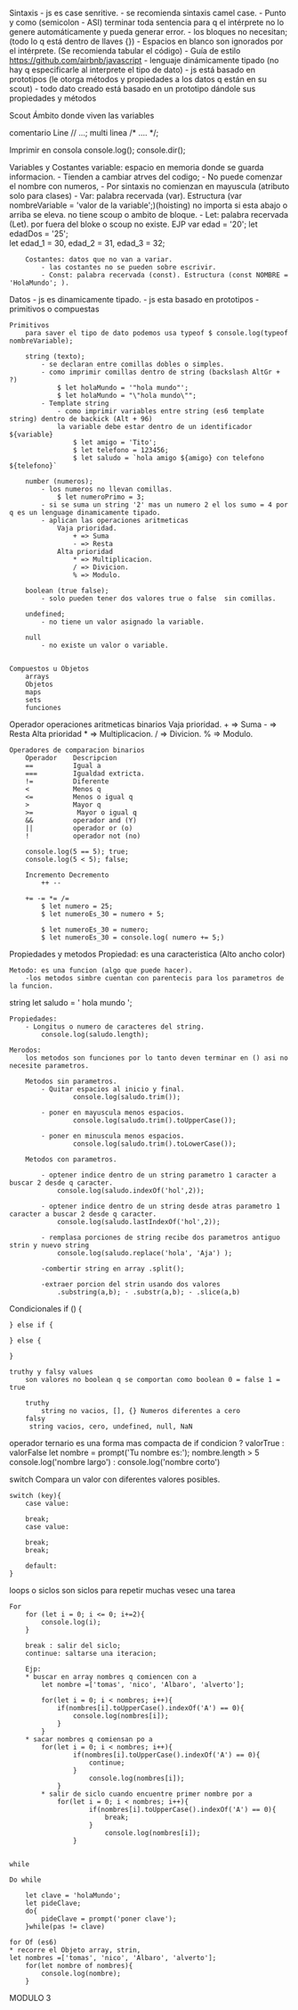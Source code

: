Sintaxis 
    - js es case senritive.
    - se recomienda sintaxis camel case.
    - Punto y como (semicolon - ASI) terminar toda sentencia para q el intérprete no lo genere automáticamente y pueda generar error.
    - los bloques no necesitan; (todo lo q está dentro de llaves {})
    - Espacios en blanco son ignorados por el intérprete. (Se recomienda tabular el código)
    - Guía de estilo https://github.com/airbnb/javascript
    - lenguaje dinámicamente tipado (no hay q especificarle al interprete el tipo de dato)
    - js está basado en prototipos (le otorga métodos y propiedades a los datos q están en su scout)
    - todo dato creado está basado en un prototipo dándole sus propiedades y métodos



Scout 
    Ámbito donde viven las variables

comentario 
    Line // ...;
    multi linea /* .... */;

Imprimir en consola
    console.log();
    console.dir();

Variables y Costantes
    variable: espacio en memoria donde se guarda informacion.
        - Tienden a cambiar atrves del codigo;
        - No puede comenzar el nombre con numeros,
        - Por sintaxis no comienzan en mayuscula (atributo solo para clases)
        - Var: palabra recervada (var). Estructura (var nombreVariable = 'valor de la variable';)(hoisting) no importa si esta abajo o arriba se eleva. no tiene scoup o ambito de bloque.
        - Let: palabra recervada (Let). por fuera del bloke o scoup no existe.
        EJP
            var edad = '20';
            let edadDos = '25';  
            let edad_1 = 30,
                edad_2 = 31,
                edad_3 = 32;

        Costantes: datos que no van a variar.
            - las costantes no se pueden sobre escrivir.
            - Const: palabra recervada (const). Estructura (const NOMBRE = 'HolaMundo'; ).


Datos 
    - js es dinamicamente tipado.
    - js esta basado en prototipos
    - primitivos o compuestas

    Primitivos
        para saver el tipo de dato podemos usa typeof $ console.log(typeof nombreVariable);

        string (texto);
            - se declaran entre comillas dobles o simples.
            - como imprimir comillas dentro de string (backslash AltGr + ?)
                $ let holaMundo = '"hola mundo"';
                $ let holaMundo = "\"hola mundo\"";
            - Template string
                - como imprimir variables entre string (es6 template string) dentro de backick (Alt + 96)
                la variable debe estar dentro de un identificador ${variable}
                    $ let amigo = 'Tito';
                    $ let telefono = 123456;
                    $ let saludo = `hola amigo ${amigo} con telefono ${telefono}`

        number (numeros);
            - los numeros no llevan comillas.
                $ let numeroPrimo = 3;
            - si se suma un string '2' mas un numero 2 el los sumo = 4 por q es un lenguage dinamicamente tipado.
            - aplican las operaciones aritmeticas
                Vaja prioridad.
                    + => Suma
                    - => Resta
                Alta prioridad
                    * => Multiplicacion.
                    / => Divicion.
                    % => Modulo.

        boolean (true false);
            - solo pueden tener dos valores true o false  sin comillas.
        
        undefined;
            - no tiene un valor asignado la variable.

        null
            - no existe un valor o variable.
    

    Compuestos u Objetos
        arrays
        Objetos
        maps
        sets
        funciones


Operador 
    operaciones aritmeticas binarios
                Vaja prioridad.
                    + => Suma
                    - => Resta
                Alta prioridad
                    * => Multiplicacion.
                    / => Divicion.
                    % => Modulo.

    Operadores de comparacion binarios 
        Operador    Descripcion
        ==          Igual a
        ===         Igualdad extricta.
        !=          Diferente
        <           Menos q
        <=          Menos o igual q
        >           Mayor q
        >=           Mayor o igual q
        &&          operador and (Y)
        ||          operador or (o)
        !           operador not (no)

        console.log(5 == 5); true;
        console.log(5 < 5); false;

        Incremento Decremento
            ++ --
        
        += -= *= /=
            $ let numero = 25;
            $ let numeroEs_30 = numero + 5; 

            $ let numeroEs_30 = numero; 
            $ let numeroEs_30 = console.log( numero += 5;) 


Propiedades y metodos
    Propiedad: es una caracteristica (Alto ancho color)
    
    Metodo: es una funcion (algo que puede hacer). 
        -los metodos simbre cuentan con parentecis para los parametros de la funcion. 



string
    let saludo = '  hola mundo  ';
    
    Propiedades:
        - Longitus o numero de caracteres del string.
            console.log(saludo.length);
    
    Merodos:
        los metodos son funciones por lo tanto deven terminar en () asi no necesite parametros.

        Metodos sin parametros.
            - Quitar espacios al inicio y final.
                    console.log(saludo.trim());

            - poner en mayuscula menos espacios.
                    console.log(saludo.trim().toUpperCase());

            - poner en minuscula menos espacios.
                    console.log(saludo.trim().toLowerCase());

        Metodos con parametros.
            
            - optener indice dentro de un string parametro 1 caracter a buscar 2 desde q caracter.
                console.log(saludo.indexOf('hol',2));
            
            - optener indice dentro de un string desde atras parametro 1 caracter a buscar 2 desde q caracter.
                console.log(saludo.lastIndexOf('hol',2));

            - remplasa porciones de string recibe dos parametros antiguo strin y nuevo string
                console.log(saludo.replace('hola', 'Aja') );
            
            -combertir string en array .split();

            -extraer porcion del strin usando dos valores 
                .substring(a,b); - .substr(a,b); - .slice(a,b)
    


Condicionales
    if () {

    } else if {

    } else {

    }

    truthy y falsy values 
        son valores no boolean q se comportan como boolean 0 = false 1 = true

        truthy
            string no vacios, [], {} Numeros diferentes a cero
        falsy
         string vacios, cero, undefined, null, NaN



operador ternario
    es una forma mas compacta de if
    condicion ? valorTrue : valorFalse
    let nombre = prompt('Tu nombre es:');
     nombre.length > 5 console.log('nombre largo') : console.log('nombre corto') 

switch
    Compara un valor con diferentes valores posibles.

    switch (key){
        case value:

        break;
        case value:
        
        break;
        break;
        
        default:
    }

loops o siclos
    son siclos para repetir muchas vesec una tarea 

    For
        for (let i = 0; i <= 0; i+=2){
            console.log(i);
        }

        break : salir del siclo;
        continue: saltarse una iteracion;

        Ejp: 
        * buscar en array nombres q comiencen con a
            let nombre =['tomas', 'nico', 'Albaro', 'alverto'];

            for(let i = 0; i < nombres; i++){
                if(nombres[i].toUpperCase().indexOf('A') == 0){
                    console.log(nombres[i]);
                }
            }
        * sacar nombres q comiensan po a 
            for(let i = 0; i < nombres; i++){
                    if(nombres[i].toUpperCase().indexOf('A') == 0){
                        continue;
                    }
                        console.log(nombres[i]);
                }
            * salir de siclo cuando encuentre primer nombre por a
                for(let i = 0; i < nombres; i++){
                        if(nombres[i].toUpperCase().indexOf('A') == 0){
                            break;
                        }
                            console.log(nombres[i]);
                    }

        
    while

    Do while

        let clave = 'holaMundo';
        let pideClave;
        do{
            pideClave = prompt('poner clave');
        }while(pas != clave)

    for Of (es6)
    * recorre el Objeto array, strin,
    let nombres =['tomas', 'nico', 'Albaro', 'alverto'];
        for(let nombre of nombres){
            console.log(nombre);
        }


MODULO 3
